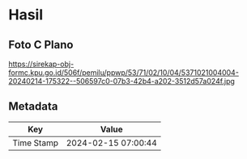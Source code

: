 # Hasil

## Foto C Plano

https://sirekap-obj-formc.kpu.go.id/506f/pemilu/ppwp/53/71/02/10/04/5371021004004-20240214-175322--506597c0-07b3-42b4-a202-3512d57a024f.jpg


## Metadata

| Key        | Value               |
| ---------- | ------------------- |
| Time Stamp | 2024-02-15 07:00:44 |



